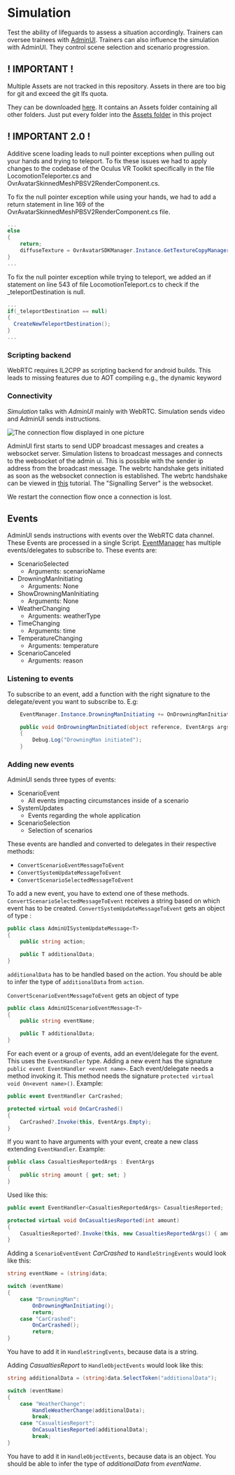 # Simulation

Test the ability of lifeguards to assess a situation accordingly. Trainers can oversee trainees with [AdminUI](https://www.github.com/DangerSimulation/AdminUI).
Trainers can also influence the simulation with AdminUI. They control scene selection and scenario progression.

## ! IMPORTANT !

Multiple Assets are not tracked in this repository. Assets in there are too big for git and exceed the git lfs quota.

They can be downloaded [here](https://drive.google.com/drive/folders/17peukf7uEGVDJyXxqDmk7aqCQK6VGJ61?usp=sharing). It contains an Assets folder containing all other folders. Just put every folder into the [Assets folder](Assets) in this project

## ! IMPORTANT 2.0 !
Additive scene loading leads to null pointer exceptions when pulling out your hands and trying to teleport.
To fix these issues we had to apply changes to the codebase of the Oculus VR Toolkit specifically in the file LocomotionTeleporter.cs and OvrAvatarSkinnedMeshPBSV2RenderComponent.cs.

To fix the null pointer exception while using your hands, we had to add a return statement in line 169 of the OvrAvatarSkinnedMeshPBSV2RenderComponent.cs file.
```csharp
...
else
{
    return;
    diffuseTexture = OvrAvatarSDKManager.Instance.GetTextureCopyManager().FallbackTextureSets[lodIndex].DiffuseRoughness;
}
...
```

To fix the null pointer exception while trying to teleport, we added an if statement on line 543 of file LocomotionTeleport.cs to check if the \_teleportDestination is null.

```csharp
...
if(_teleportDestination == null)
{
  CreateNewTeleportDestination();
}
...
```

### Scripting backend

WebRTC requires IL2CPP as scripting backend for android builds. This leads to missing features due to AOT compiling e.g., the dynamic keyword

### Connectivity 

*Simulation* talks with *AdminUI* mainly with WebRTC. Simulation sends video and AdminUI sends instructions.

![The connection flow displayed in one picture](https://github.com/DangerSimulation/Documentation/blob/main/Files/ConnectionFlow.png?raw=true)

AdminUI first starts to send UDP broadcast messages and creates a websocket server. Simulation listens to broadcast
messages and connects to the websocket of the admin ui. This is possible with the sender ip address from the broadcast
message. The webrtc handshake gets initiated as soon as the websocket connection is established. The webrtc handshake
can be viewed in [this](https://developer.mozilla.org/en-US/docs/Web/API/WebRTC_API/Signaling_and_video_calling)
tutorial. The "Signalling Server" is the websocket.

We restart the connection flow once a connection is lost.

## Events

AdminUI sends instructions with events over the WebRTC data channel. These Events are processed in a single Script.
[EventManager](./Assets/Scripts/CameraStream/EventManager.cs) has multiple events/delegates to subscribe to. 
These events are:

- ScenarioSelected
  - Arguments: scenarioName
- DrowningManInitiating
  - Arguments: None
- ShowDrowningManInitiating
  - Arguments: None
- WeatherChanging
  - Arguments: weatherType
- TimeChanging
  - Arguments: time
- TemperatureChanging
  - Arguments: temperature
- ScenarioCanceled
  - Arguments: reason

### Listening to events 

To subscribe to an event, add a function with the right signature to the delegate/event you want to subscribe to. E.g:

```csharp
    EventManager.Instance.DrowningManInitiating += OnDrowningManInitiated;

    public void OnDrowningManInitiated(object reference, EventArgs args)
    {
        Debug.Log("DrowningMan initiated");
    }
```

### Adding new events

AdminUI sends three types of events:

- ScenarioEvent
  - All events impacting circumstances inside of a scenario
- SystemUpdates
  - Events regarding the whole application
- ScenarioSelection
  - Selection of scenarios 
  
These events are handled and converted to delegates in their respective methods: 
- `ConvertScenarioEventMessageToEvent`
- `ConvertSystemUpdateMessageToEvent`
- `ConvertScenarioSelectedMessageToEvent`

To add a new event, you have to extend one of these methods. 
`ConvertScenarioSelectedMessageToEvent` receives a string based on which event has to be created. 
`ConvertSystemUpdateMessageToEvent` gets an object of type :
```csharp
public class AdminUISystemUpdateMessage<T>
{
    public string action;

    public T additionalData;
}
```

`additionalData` has to be handled based on the action. You should be able to infer the type of `additionalData` from
`action`.

`ConvertScenarioEventMessageToEvent` gets an object of type
```csharp
public class AdminUIScenarioEventMessage<T>
{
    public string eventName;

    public T additionalData;
}
```

For each event or a group of events, add an event/delegate for the event. This uses the `EventHandler` type. Adding a 
new event has the signature `public event EventHandler <event name>`. Each event/delegate needs a method invoking it. 
This method needs the signature `protected virtual void On<event name>()`. Example: 

```csharp
public event EventHandler CarCrashed;

protected virtual void OnCarCrashed()
{
    CarCrashed?.Invoke(this, EventArgs.Empty);
}
```

If you want to have arguments with your event, create a new class extending `EventHandler`. Example:

```csharp
public class CasualtiesReportedArgs : EventArgs
{
    public string amount { get; set; }
}
```

Used like this: 

```csharp
public event EventHandler<CasualtiesReportedArgs> CasualtiesReported;

protected virtual void OnCasualtiesReported(int amount)
{
    CasualtiesReported?.Invoke(this, new CasualtiesReportedArgs() { amount = amount });
}
```

Adding a `ScenarioEventEvent` *CarCrashed* to `HandleStringEvents` would look like this: 

```csharp
string eventName = (string)data;

switch (eventName)
{
    case "DrowningMan":
        OnDrowningManInitiating();
        return;
    case "CarCrashed":
        OnCarCrashed();
        return;
}
```

You have to add it in `HandleStringEvents`, because data is a string.

Adding *CasualtiesReport* to `HandleObjectEvents` would look like this:

```csharp
string additionalData = (string)data.SelectToken("additionalData");

switch (eventName)
{
    case "WeatherChange":
        HandleWeatherChange(additionalData);
        break;
    case "CasualtiesReport":
        OnCasualtiesReported(additionalData);
        break;
}
```

You have to add it in `HandleObjectEvents`, because data is an object. You should be able to infer the type of 
*additionalData* from *eventName*.
